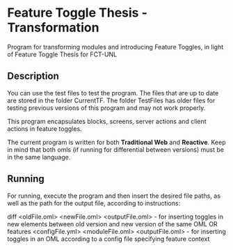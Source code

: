# Feature Toggle Thesis - Transformation
Program for transforming modules and introducing Feature Toggles, in light of Feature Toggle Thesis for FCT-UNL

## Description

You can use the test files to test the program. The files that are up to date are stored in the folder CurrentTF. The folder TestFiles has older files for testing previous versions of this program and may not work properly.

This program encapsulates blocks, screens, server actions and client actions in feature toggles.

The current program is written for both **Traditional Web** and **Reactive**. Keep in mind that both omls (if running for differential between versions) must be in the same language.

## Running

For running, execute the program and then insert the desired file paths, as well as the path for the output file, according to instructions:

diff <oldFile.oml> <newFile.oml> <outputFile.oml> - for inserting toggles in new elements between old version and new version of the same OML
OR
features <configFile.yml> <moduleFile.oml> <outputFile.oml> - for inserting toggles in an OML according to a config file specifying feature context
